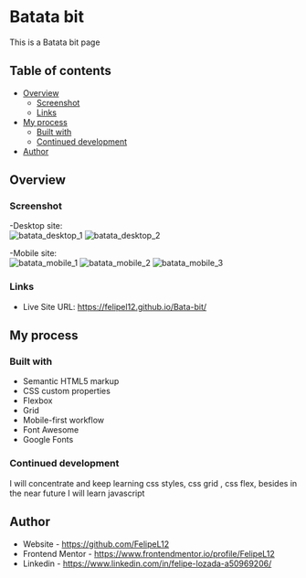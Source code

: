 # Batata bit

This is a Batata bit page

## Table of contents

- [Overview](#overview)
  - [Screenshot](#screenshot)
  - [Links](#links)
- [My process](#my-process)
  - [Built with](#built-with)
  - [Continued development](#continued-development)
- [Author](#author)


## Overview

### Screenshot

-Desktop site: <br>
![batata_desktop_1](https://user-images.githubusercontent.com/80472739/163427462-b1f2e708-ebb9-4189-bdc8-55011f85a544.jpg)
![batata_desktop_2](https://user-images.githubusercontent.com/80472739/163427490-f082be82-a606-4453-b707-74cc6c28bf74.jpg)




-Mobile site: <br>
![batata_mobile_1](https://user-images.githubusercontent.com/80472739/163428200-1c1f17eb-186f-4929-aa17-d738345d21cf.jpg)
![batata_mobile_2](https://user-images.githubusercontent.com/80472739/163428426-a105a0ae-78cb-491a-ac37-4b5618922c37.jpg)
![batata_mobile_3](https://user-images.githubusercontent.com/80472739/163427556-198fc1fc-6a5f-4b56-b3a7-08c1a990670e.jpg)







### Links

- Live Site URL: https://felipel12.github.io/Bata-bit/


## My process

### Built with

- Semantic HTML5 markup
- CSS custom properties
- Flexbox
- Grid
- Mobile-first workflow
- Font Awesome
- Google Fonts


### Continued development

I will concentrate and keep learning css styles, css grid , css flex, besides in the near future I will learn javascript


## Author

- Website - https://github.com/FelipeL12
- Frontend Mentor - https://www.frontendmentor.io/profile/FelipeL12
- Linkedin - https://www.linkedin.com/in/felipe-lozada-a50969206/


